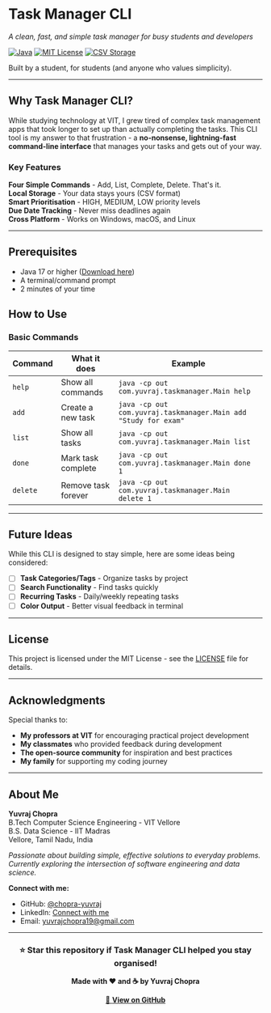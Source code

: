 # Task Manager CLI

*A clean, fast, and simple task manager for busy students and developers*

[![Java](https://img.shields.io/badge/Java-17-ED8B00?style=for-the-badge&logo=openjdk&logoColor=white)](https://openjdk.java.net/)
[![MIT License](https://img.shields.io/badge/License-MIT-green.svg?style=for-the-badge)](https://choosealicense.com/licenses/mit/)
[![CSV Storage](https://img.shields.io/badge/Storage-CSV-blue?style=for-the-badge)](https://en.wikipedia.org/wiki/Comma-separated_values)

Built by a student, for students (and anyone who values simplicity).

---

## Why Task Manager CLI?

While studying technology at VIT, I grew tired of complex task management apps that took longer to set up than actually completing the tasks. 
This CLI tool is my answer to that frustration - a **no-nonsense, lightning-fast command-line interface** that manages your tasks and gets out of your way.

### Key Features
**Four Simple Commands** - Add, List, Complete, Delete. That's it.  
**Local Storage** - Your data stays yours (CSV format)  
**Smart Prioritisation** - HIGH, MEDIUM, LOW priority levels  
**Due Date Tracking** - Never miss deadlines again  
**Cross Platform** - Works on Windows, macOS, and Linux  

---

## Prerequisites
- Java 17 or higher ([Download here](https://www.oracle.com/in/java/technologies/downloads/))
- A terminal/command prompt
- 2 minutes of your time


## How to Use

### Basic Commands

| Command | What it does | Example |
|---------|-------------|---------|
| `help` | Show all commands | `java -cp out com.yuvraj.taskmanager.Main help` |
| `add` | Create a new task | `java -cp out com.yuvraj.taskmanager.Main add "Study for exam"` |
| `list` | Show all tasks | `java -cp out com.yuvraj.taskmanager.Main list` |
| `done` | Mark task complete | `java -cp out com.yuvraj.taskmanager.Main done 1` |
| `delete` | Remove task forever | `java -cp out com.yuvraj.taskmanager.Main delete 1` |

---

## Future Ideas

While this CLI is designed to stay simple, here are some ideas being considered:

- [ ] **Task Categories/Tags** - Organize tasks by project
- [ ] **Search Functionality** - Find tasks quickly
- [ ] **Recurring Tasks** - Daily/weekly repeating tasks
- [ ] **Color Output** - Better visual feedback in terminal
---

## License

This project is licensed under the MIT License - see the [LICENSE](LICENSE.txt) file for details.

---

## Acknowledgments

Special thanks to:
- **My professors at VIT** for encouraging practical project development
- **My classmates** who provided feedback during development
- **The open-source community** for inspiration and best practices
- **My family** for supporting my coding journey

---

## About Me

**Yuvraj Chopra**  
 B.Tech Computer Science Engineering - VIT Vellore  
 B.S. Data Science - IIT Madras  
 Vellore, Tamil Nadu, India

*Passionate about building simple, effective solutions to everyday problems. 
Currently exploring the intersection of software engineering and data science.*


**Connect with me:**
- GitHub: [@chopra-yuvraj](https://github.com/chopra-yuvraj)
- LinkedIn: [Connect with me](https://www.linkedin.com/in/chopra-yuvraj)
- Email: yuvrajchopra19@gmail.com

---

<div align="center">

### ⭐ Star this repository if Task Manager CLI helped you stay organised!

**Made with ❤️ and ☕ by Yuvraj Chopra**

[🔗 **View on GitHub**](https://github.com/chopra-yuvraj/task-manager-cli-java-csv)

</div>
